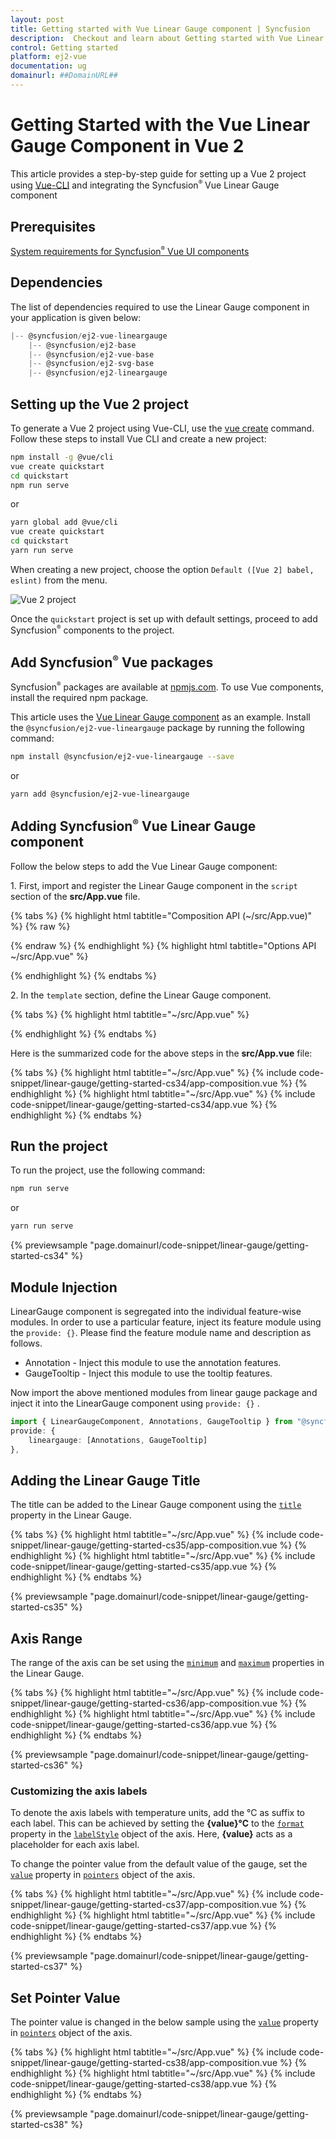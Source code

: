 ```yaml
---
layout: post
title: Getting started with Vue Linear Gauge component | Syncfusion
description:  Checkout and learn about Getting started with Vue Linear Gauge component of Syncfusion Essential JS 2 and more details.
control: Getting started 
platform: ej2-vue
documentation: ug
domainurl: ##DomainURL##
---
```


# Getting Started with the Vue Linear Gauge Component in Vue 2

This article provides a step-by-step guide for setting up a Vue 2 project using [Vue-CLI](https://cli.vuejs.org/) and integrating the Syncfusion<sup style="font-size:70%">&reg;</sup> Vue Linear Gauge component

## Prerequisites

[System requirements for Syncfusion<sup style="font-size:70%">&reg;</sup> Vue UI components](https://ej2.syncfusion.com/vue/documentation/system-requirements/)

## Dependencies

The list of dependencies required to use the Linear Gauge component in your application is given below:

```javascript
|-- @syncfusion/ej2-vue-lineargauge
    |-- @syncfusion/ej2-base
    |-- @syncfusion/ej2-vue-base
    |-- @syncfusion/ej2-svg-base
    |-- @syncfusion/ej2-lineargauge
```

## Setting up the Vue 2 project

To generate a Vue 2 project using Vue-CLI, use the [vue create](https://cli.vuejs.org/#getting-started) command. Follow these steps to install Vue CLI and create a new project:

```bash
npm install -g @vue/cli
vue create quickstart
cd quickstart
npm run serve
```

or

```bash
yarn global add @vue/cli
vue create quickstart
cd quickstart
yarn run serve
```

When creating a new project, choose the option `Default ([Vue 2] babel, eslint)` from the menu.

![Vue 2 project](../appearance/images/vue2-terminal.png)

Once the `quickstart` project is set up with default settings, proceed to add Syncfusion<sup style="font-size:70%">&reg;</sup> components to the project.

## Add Syncfusion<sup style="font-size:70%">&reg;</sup> Vue packages

Syncfusion<sup style="font-size:70%">&reg;</sup> packages are available at [npmjs.com](https://www.npmjs.com/search?q=ej2-vue). To use Vue components, install the required npm package.

This article uses the [Vue Linear Gauge component](https://www.syncfusion.com/vue-components/vue-linear-gauge) as an example. Install the `@syncfusion/ej2-vue-lineargauge` package by running the following command:

```bash
npm install @syncfusion/ej2-vue-lineargauge --save
```
or

```bash
yarn add @syncfusion/ej2-vue-lineargauge
```

## Adding Syncfusion<sup style="font-size:70%">&reg;</sup> Vue Linear Gauge component

Follow the below steps to add the Vue Linear Gauge component:

1\. First, import and register the Linear Gauge component in the `script` section of the **src/App.vue** file.

{% tabs %}
{% highlight html tabtitle="Composition API (~/src/App.vue)" %}
{% raw %}
<script setup>
import { LinearGaugeComponent as EjsLineargauge } from '@syncfusion/ej2-vue-lineargauge';

</script>
{% endraw %}
{% endhighlight %}
{% highlight html tabtitle="Options API ~/src/App.vue" %}

<script>
import { LinearGaugeComponent } from '@syncfusion/ej2-vue-lineargauge';

export default {
name: "App",
components: {
"ejs-lineargauge":LineargaugeComponent
},

}
</script>

{% endhighlight %}
{% endtabs %}

2\. In the `template` section, define the Linear Gauge component.

{% tabs %}
{% highlight html tabtitle="~/src/App.vue" %}

<template>
    <div id="app">
    <ejs-lineargauge></ejs-lineargauge>
  </div>
</template>

{% endhighlight %}
{% endtabs %}

Here is the summarized code for the above steps in the **src/App.vue** file:

{% tabs %}
{% highlight html tabtitle="~/src/App.vue" %}
{% include code-snippet/linear-gauge/getting-started-cs34/app-composition.vue %}
{% endhighlight %}
{% highlight html tabtitle="~/src/App.vue" %}
{% include code-snippet/linear-gauge/getting-started-cs34/app.vue %}
{% endhighlight %}
{% endtabs %}

## Run the project

To run the project, use the following command:

```bash
npm run serve
```

or

```bash
yarn run serve
```

{% previewsample "page.domainurl/code-snippet/linear-gauge/getting-started-cs34" %}

## Module Injection

LinearGauge component is segregated into the individual feature-wise modules. In order to use a particular feature, inject its feature module using the `provide: {}`. Please find the feature module name and description as follows.

* Annotation -  Inject this module to use the annotation features.
* GaugeTooltip - Inject this module to use the tooltip features.

Now import the above mentioned modules from linear gauge package and inject it into the LinearGauge component using `provide: {}` .

```ts
import { LinearGaugeComponent, Annotations, GaugeTooltip } from "@syncfusion/ej2-vue-lineargauge";
provide: {
    lineargauge: [Annotations, GaugeTooltip]
},

```

## Adding the Linear Gauge Title

The title can be added to the Linear Gauge component using the [`title`](https://ej2.syncfusion.com/vue/documentation/api/linear-gauge/linearGaugeModel/#title-string) property in the Linear Gauge.

{% tabs %}
{% highlight html tabtitle="~/src/App.vue" %}
{% include code-snippet/linear-gauge/getting-started-cs35/app-composition.vue %}
{% endhighlight %}
{% highlight html tabtitle="~/src/App.vue" %}
{% include code-snippet/linear-gauge/getting-started-cs35/app.vue %}
{% endhighlight %}
{% endtabs %}
        
{% previewsample "page.domainurl/code-snippet/linear-gauge/getting-started-cs35" %}

## Axis Range

The range of the axis can be set using the [`minimum`](https://ej2.syncfusion.com/vue/documentation/api/linear-gauge/axis/#minimum-number) and [`maximum`](https://ej2.syncfusion.com/vue/documentation/api/linear-gauge/axis/#maximum-number) properties in the Linear Gauge.

{% tabs %}
{% highlight html tabtitle="~/src/App.vue" %}
{% include code-snippet/linear-gauge/getting-started-cs36/app-composition.vue %}
{% endhighlight %}
{% highlight html tabtitle="~/src/App.vue" %}
{% include code-snippet/linear-gauge/getting-started-cs36/app.vue %}
{% endhighlight %}
{% endtabs %}
        
{% previewsample "page.domainurl/code-snippet/linear-gauge/getting-started-cs36" %}

### Customizing the axis labels

To denote the axis labels with temperature units, add the °C as suffix to each label. This can be achieved by setting the **{value}°C** to the [`format`](https://ej2.syncfusion.com/vue/documentation/api/linear-gauge/labelModel/#format-string) property in the [`labelStyle`](https://ej2.syncfusion.com/vue/documentation/api/linear-gauge/axis/#labelstyle-labelmodel) object of the axis. Here, **{value}** acts as a placeholder for each axis label.

To change the pointer value from the default value of the gauge, set the [`value`](https://ej2.syncfusion.com/vue/documentation/api/linear-gauge/pointer/#value-number) property in [`pointers`](https://ej2.syncfusion.com/vue/documentation/api/linear-gauge/pointerModel/) object of the axis.

{% tabs %}
{% highlight html tabtitle="~/src/App.vue" %}
{% include code-snippet/linear-gauge/getting-started-cs37/app-composition.vue %}
{% endhighlight %}
{% highlight html tabtitle="~/src/App.vue" %}
{% include code-snippet/linear-gauge/getting-started-cs37/app.vue %}
{% endhighlight %}
{% endtabs %}
        
{% previewsample "page.domainurl/code-snippet/linear-gauge/getting-started-cs37" %}

## Set Pointer Value

The pointer value is changed in the below sample using the [`value`](https://ej2.syncfusion.com/vue/documentation/api/linear-gauge/pointer/#value-number) property in [`pointers`](https://ej2.syncfusion.com/vue/documentation/api/linear-gauge/pointer) object of the axis.

{% tabs %}
{% highlight html tabtitle="~/src/App.vue" %}
{% include code-snippet/linear-gauge/getting-started-cs38/app-composition.vue %}
{% endhighlight %}
{% highlight html tabtitle="~/src/App.vue" %}
{% include code-snippet/linear-gauge/getting-started-cs38/app.vue %}
{% endhighlight %}
{% endtabs %}
        
{% previewsample "page.domainurl/code-snippet/linear-gauge/getting-started-cs38" %}